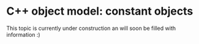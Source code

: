 # C++ object model: constant objects

This topic is currently under construction an will soon be filled with information :)
